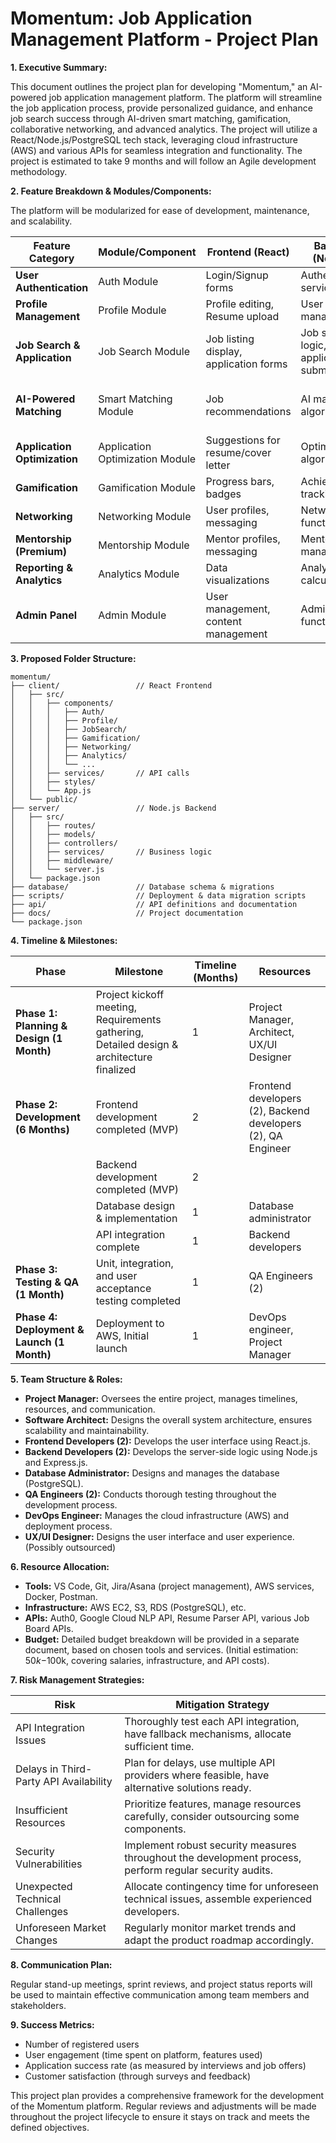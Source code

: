 # Momentum: Job Application Management Platform - Project Plan

**1. Executive Summary:**

This document outlines the project plan for developing "Momentum," an AI-powered job application management platform.  The platform will streamline the job application process, provide personalized guidance, and enhance job search success through AI-driven smart matching, gamification, collaborative networking, and advanced analytics.  The project will utilize a React/Node.js/PostgreSQL tech stack, leveraging cloud infrastructure (AWS) and various APIs for seamless integration and functionality.  The project is estimated to take 9 months and will follow an Agile development methodology.


**2. Feature Breakdown & Modules/Components:**

The platform will be modularized for ease of development, maintenance, and scalability.

| Feature Category             | Module/Component          | Frontend (React)       | Backend (Node.js)       | API/Microservice           | LLM/AI Integration    | Database             |
|------------------------------|---------------------------|------------------------|------------------------|---------------------------|-----------------------|----------------------|
| **User Authentication**      | Auth Module                | Login/Signup forms      | Authentication service | Auth0 API                 | -                     | User accounts (PostgreSQL) |
| **Profile Management**       | Profile Module            | Profile editing, Resume upload | User profile management | Resume Parser API        | -                     | User profiles (PostgreSQL)|
| **Job Search & Application** | Job Search Module         | Job listing display, application forms | Job search logic, application submission | Job board APIs           | -                     | Job postings (PostgreSQL) |
| **AI-Powered Matching**      | Smart Matching Module     | Job recommendations    | AI matching algorithm  | NLP API, ML Platform  | Google Cloud NLP, Custom ML model | Job postings, User profiles (PostgreSQL/MongoDB) |
| **Application Optimization** | Application Optimization Module | Suggestions for resume/cover letter | Optimization algorithms | NLP API                 | Google Cloud NLP       | Job postings, User profiles (PostgreSQL) |
| **Gamification**            | Gamification Module      | Progress bars, badges   | Achievement tracking    | -                       | -                     | User progress (PostgreSQL) |
| **Networking**               | Networking Module         | User profiles, messaging | Networking functionality | -                       | -                     | User connections (PostgreSQL) |
| **Mentorship (Premium)**    | Mentorship Module         | Mentor profiles, messaging | Mentorship management   | -                       | -                     | Mentor/Mentee pairings (PostgreSQL) |
| **Reporting & Analytics**    | Analytics Module          | Data visualizations      | Analytics calculations   | -                       | -                     | Application data (PostgreSQL) |
| **Admin Panel**             | Admin Module              | User management, content management | Admin functionalities  | -                       | -                     | All tables (PostgreSQL)  |


**3. Proposed Folder Structure:**

```
momentum/
├── client/                 // React Frontend
│   ├── src/
│   │   ├── components/
│   │   │   ├── Auth/
│   │   │   ├── Profile/
│   │   │   ├── JobSearch/
│   │   │   ├── Gamification/
│   │   │   ├── Networking/
│   │   │   ├── Analytics/
│   │   │   └── ...
│   │   ├── services/       // API calls
│   │   ├── styles/
│   │   └── App.js
│   └── public/
├── server/                 // Node.js Backend
│   ├── src/
│   │   ├── routes/
│   │   ├── models/
│   │   ├── controllers/
│   │   ├── services/       // Business logic
│   │   ├── middleware/
│   │   └── server.js
│   └── package.json
├── database/               // Database schema & migrations
├── scripts/                // Deployment & data migration scripts
├── api/                    // API definitions and documentation
├── docs/                   // Project documentation
└── package.json
```

**4. Timeline & Milestones:**

| Phase             | Milestone                               | Timeline (Months) | Resources         |
|----------------------|----------------------------------------|-------------------|---------------------|
| **Phase 1: Planning & Design (1 Month)** | Project kickoff meeting, Requirements gathering, Detailed design & architecture finalized | 1                  | Project Manager, Architect, UX/UI Designer |
| **Phase 2: Development (6 Months)** |  Frontend development completed (MVP) | 2                  | Frontend developers (2), Backend developers (2), QA Engineer |
|                   | Backend development completed (MVP)    | 2                  |                                     |
|                   | Database design & implementation        | 1                  | Database administrator                                   |
|                   | API integration complete                | 1                  | Backend developers                                    |
| **Phase 3: Testing & QA (1 Month)** | Unit, integration, and user acceptance testing completed | 1                  | QA Engineers (2)                                          |
| **Phase 4: Deployment & Launch (1 Month)** | Deployment to AWS, Initial launch | 1                  | DevOps engineer, Project Manager                                   |


**5. Team Structure & Roles:**

* **Project Manager:** Oversees the entire project, manages timelines, resources, and communication.
* **Software Architect:** Designs the overall system architecture, ensures scalability and maintainability.
* **Frontend Developers (2):** Develops the user interface using React.js.
* **Backend Developers (2):** Develops the server-side logic using Node.js and Express.js.
* **Database Administrator:** Designs and manages the database (PostgreSQL).
* **QA Engineers (2):**  Conducts thorough testing throughout the development process.
* **DevOps Engineer:** Manages the cloud infrastructure (AWS) and deployment process.
* **UX/UI Designer:** Designs the user interface and user experience.  (Possibly outsourced)


**6. Resource Allocation:**

* **Tools:**  VS Code, Git, Jira/Asana (project management), AWS services, Docker, Postman.
* **Infrastructure:** AWS EC2, S3, RDS (PostgreSQL), etc.
* **APIs:** Auth0, Google Cloud NLP API, Resume Parser API, various Job Board APIs.
* **Budget:** Detailed budget breakdown will be provided in a separate document, based on chosen tools and services. (Initial estimation: $50k-$100k, covering salaries, infrastructure, and API costs).



**7. Risk Management Strategies:**

| Risk                                  | Mitigation Strategy                                                                     |
|---------------------------------------|-----------------------------------------------------------------------------------------|
| API Integration Issues                 | Thoroughly test each API integration, have fallback mechanisms, allocate sufficient time.    |
| Delays in Third-Party API Availability | Plan for delays, use multiple API providers where feasible, have alternative solutions ready. |
| Insufficient Resources                 | Prioritize features, manage resources carefully, consider outsourcing some components.     |
| Security Vulnerabilities              | Implement robust security measures throughout the development process, perform regular security audits. |
| Unexpected Technical Challenges      | Allocate contingency time for unforeseen technical issues, assemble experienced developers.  |
| Unforeseen Market Changes             | Regularly monitor market trends and adapt the product roadmap accordingly.                  |


**8. Communication Plan:**

Regular stand-up meetings, sprint reviews, and project status reports will be used to maintain effective communication among team members and stakeholders.


**9.  Success Metrics:**

* Number of registered users
* User engagement (time spent on platform, features used)
* Application success rate (as measured by interviews and job offers)
* Customer satisfaction (through surveys and feedback)


This project plan provides a comprehensive framework for the development of the Momentum platform. Regular reviews and adjustments will be made throughout the project lifecycle to ensure it stays on track and meets the defined objectives.
